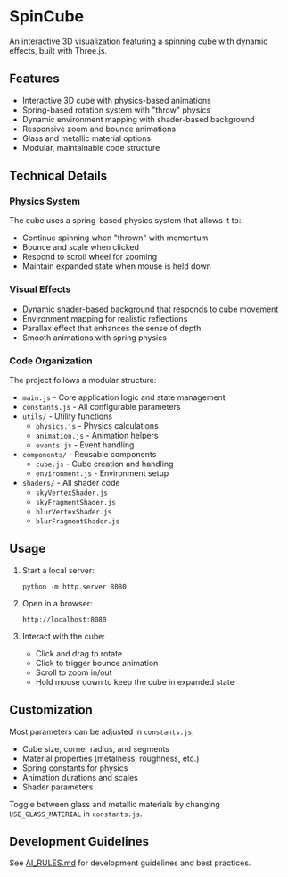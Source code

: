 # SpinCube

An interactive 3D visualization featuring a spinning cube with dynamic effects, built with Three.js.

## Features

- Interactive 3D cube with physics-based animations
- Spring-based rotation system with "throw" physics
- Dynamic environment mapping with shader-based background
- Responsive zoom and bounce animations
- Glass and metallic material options
- Modular, maintainable code structure

## Technical Details

### Physics System

The cube uses a spring-based physics system that allows it to:

- Continue spinning when "thrown" with momentum
- Bounce and scale when clicked
- Respond to scroll wheel for zooming
- Maintain expanded state when mouse is held down

### Visual Effects

- Dynamic shader-based background that responds to cube movement
- Environment mapping for realistic reflections
- Parallax effect that enhances the sense of depth
- Smooth animations with spring physics

### Code Organization

The project follows a modular structure:

- `main.js` - Core application logic and state management
- `constants.js` - All configurable parameters
- `utils/` - Utility functions
  - `physics.js` - Physics calculations
  - `animation.js` - Animation helpers
  - `events.js` - Event handling
- `components/` - Reusable components
  - `cube.js` - Cube creation and handling
  - `environment.js` - Environment setup
- `shaders/` - All shader code
  - `skyVertexShader.js`
  - `skyFragmentShader.js`
  - `blurVertexShader.js`
  - `blurFragmentShader.js`

## Usage

1. Start a local server:

   ```
   python -m http.server 8080
   ```

2. Open in a browser:

   ```
   http://localhost:8080
   ```

3. Interact with the cube:
   - Click and drag to rotate
   - Click to trigger bounce animation
   - Scroll to zoom in/out
   - Hold mouse down to keep the cube in expanded state

## Customization

Most parameters can be adjusted in `constants.js`:

- Cube size, corner radius, and segments
- Material properties (metalness, roughness, etc.)
- Spring constants for physics
- Animation durations and scales
- Shader parameters

Toggle between glass and metallic materials by changing `USE_GLASS_MATERIAL` in `constants.js`.

## Development Guidelines

See [AI_RULES.md](./AI_RULES.md) for development guidelines and best practices.
